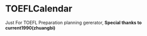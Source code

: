 # TOEFLCalendar
Just For TOEFL Preparation planning gererator, **Special thanks to current1990(zhuangbi)**
